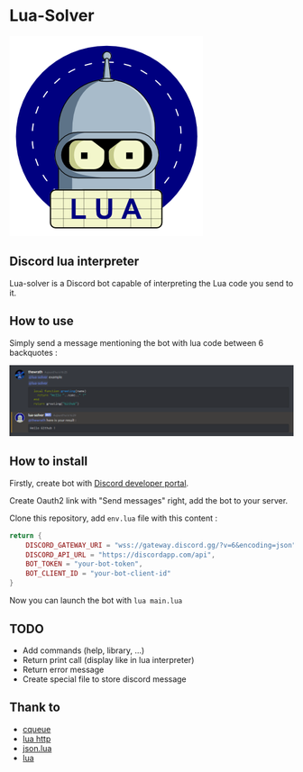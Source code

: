 # Lua-Solver
![example](https://raw.githubusercontent.com/thewrath/lua-solver/master/assets/bot.png)
## Discord lua interpreter
Lua-solver is a Discord bot capable of interpreting the Lua code you send to it.

## How to use
Simply send a message mentioning the bot with lua code between 6 backquotes :

![example](https://raw.githubusercontent.com/thewrath/lua-solver/master/assets/example.PNG)

## How to install
Firstly, create bot with [Discord developer portal](https://discord.com/developers/applications).

Create Oauth2 link with "Send messages" right, add the bot to your server.

Clone this repository, add ```env.lua``` file with this content : 

```lua
return {
    DISCORD_GATEWAY_URI = "wss://gateway.discord.gg/?v=6&encoding=json",
    DISCORD_API_URL = "https://discordapp.com/api",
    BOT_TOKEN = "your-bot-token",
    BOT_CLIENT_ID = "your-bot-client-id"
}
```
Now you can launch the bot with ```lua main.lua```

## TODO

- Add commands (help, library, ...)
- Return print call (display like in lua interpreter)
- Return error message
- Create special file to store discord message

## Thank to

- [cqueue](http://25thandclement.com/~william/projects/cqueues.html#source)
- [lua http](https://daurnimator.github.io/lua-http/0.3/)
- [json.lua](https://github.com/rxi/json.lua)
- [lua](https://lua.org)
